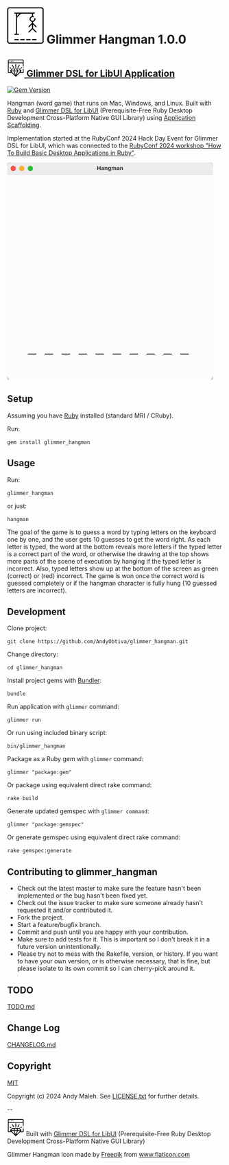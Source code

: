 # <img alt="Glimmer Hangman Icon" src="https://raw.githubusercontent.com/AndyObtiva/glimmer_hangman/master/icons/linux/Glimmer%20Hangman.png" height=85 /> Glimmer Hangman 1.0.0
## [<img src="https://raw.githubusercontent.com/AndyObtiva/glimmer/master/images/glimmer-logo-hi-res.png" height=40 /> Glimmer DSL for LibUI Application](https://github.com/AndyObtiva/glimmer-dsl-libui)
[![Gem Version](https://badge.fury.io/rb/glimmer_hangman.svg)](http://badge.fury.io/rb/glimmer_hangman)

Hangman (word game) that runs on Mac, Windows, and Linux. Built with [Ruby](https://www.ruby-lang.org/) and [Glimmer DSL for LibUI](https://github.com/AndyObtiva/glimmer-dsl-libui) (Prerequisite-Free Ruby Desktop Development Cross-Platform Native GUI Library) using [Application Scaffolding](https://github.com/AndyObtiva/glimmer-dsl-libui#scaffold-application).

Implementation started at the RubyConf 2024 Hack Day Event for Glimmer DSL for LibUI, which was connected to the [RubyConf 2024 workshop "How To Build Basic Desktop Applications in Ruby"](https://github.com/AndyObtiva/how-to-build-desktop-applications-in-ruby/tree/rubyconf2024).

![glimmer-dsl-libui-mac-hangman.gif](/screenshots/glimmer-dsl-libui-mac-hangman.gif)

## Setup

Assuming you have [Ruby](https://www.ruby-lang.org/) installed (standard MRI / CRuby).

Run:

```
gem install glimmer_hangman
```

## Usage

Run:

```
glimmer_hangman
```

or just:

```
hangman
```

The goal of the game is to guess a word by typing letters on the keyboard one by one, and the user gets 10 guesses to get the word right. As each letter is typed, the word at the bottom reveals more letters if the typed letter is a correct part of the word, or otherwise the drawing at the top shows more parts of the scene of execution by hanging if the typed letter is incorrect. Also, typed letters show up at the bottom of the screen as green (correct) or (red) incorrect. The game is won once the correct word is guessed completely or if the hangman character is fully hung (10 guessed letters are incorrect).

## Development

Clone project:

```
git clone https://github.com/AndyObtiva/glimmer_hangman.git
```

Change directory:

```
cd glimmer_hangman
```

Install project gems with [Bundler](https://bundler.io/):

```
bundle
```

Run application with `glimmer` command:

```
glimmer run
```

Or run using included binary script:

```
bin/glimmer_hangman
```

Package as a Ruby gem with `glimmer` command:

```
glimmer "package:gem"
```

Or package using equivalent direct rake command:

```
rake build
```

Generate updated gemspec with `glimmer command`:

```
glimmer "package:gemspec"
```

Or generate gemspec using equivalent direct rake command:

```
rake gemspec:generate
```

## Contributing to glimmer_hangman

-   Check out the latest master to make sure the feature hasn't been
    implemented or the bug hasn't been fixed yet.
-   Check out the issue tracker to make sure someone already hasn't
    requested it and/or contributed it.
-   Fork the project.
-   Start a feature/bugfix branch.
-   Commit and push until you are happy with your contribution.
-   Make sure to add tests for it. This is important so I don't break it
    in a future version unintentionally.
-   Please try not to mess with the Rakefile, version, or history. If
    you want to have your own version, or is otherwise necessary, that
    is fine, but please isolate to its own commit so I can cherry-pick
    around it.

## TODO

[TODO.md](TODO.md)

## Change Log

[CHANGELOG.md](CHANGELOG.md)

## Copyright

[MIT](LICENSE.txt)

Copyright (c) 2024 Andy Maleh. See
[LICENSE.txt](LICENSE.txt) for further details.

--

[<img src="https://raw.githubusercontent.com/AndyObtiva/glimmer/master/images/glimmer-logo-hi-res.png" height=40 />](https://github.com/AndyObtiva/glimmer) Built with [Glimmer DSL for LibUI](https://github.com/AndyObtiva/glimmer-dsl-libui) (Prerequisite-Free Ruby Desktop Development Cross-Platform Native GUI Library)

Glimmer Hangman icon made by <a href="https://www.flaticon.com/authors/freepik" title="Freepik">Freepik</a> from <a href="https://www.flaticon.com/" title="Flaticon">www.flaticon.com</a>
